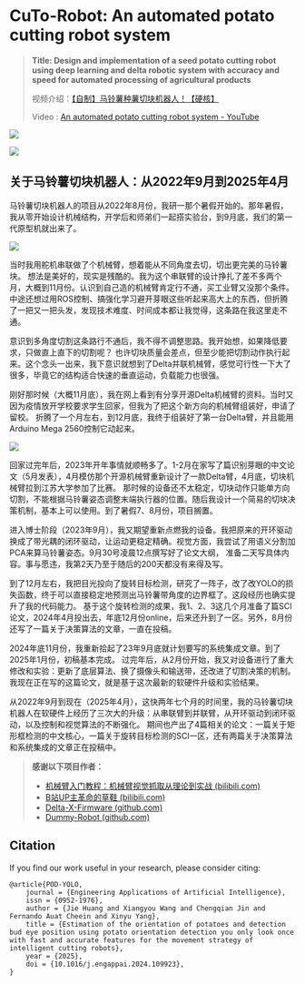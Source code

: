 # CuTo-Robot: An automated potato cutting robot system
> **Title: Design and implementation of a seed potato cutting robot using deep learning and delta robotic system with accuracy and speed for automated processing of agricultural products**
>
> 视频介绍：[【自制】马铃薯种薯切块机器人！【硬核】](https://youtu.be/niPWDtM_0C8)
>
> Video : [An automated potato cutting robot system - YouTube](https://youtu.be/niPWDtM_0C8)

![](Docs/1.CuTo-Robot.png)

![](Docs/2.Delta.png)


 ## 关于马铃薯切块机器人：从2022年9月到2025年4月

马铃薯切块机器人的项目从2022年8月份，我研一那个暑假开始的。那年暑假，我从零开始设计机械结构，开学后和师弟们一起搭实验台，到9月底，我们的第一代原型机就出来了。

![](Docs/3.Version-1.1-Robot.gif)

当时我用舵机串联做了个机械臂，想着能从不同角度去切，切出更完美的马铃薯块。
想法是美好的，现实是残酷的。我为这个串联臂的设计挣扎了差不多两个月，大概到11月份。认识到自己造的机械臂肯定行不通，买工业臂又没那个条件。
中途还想过用ROS控制、搞强化学习避开芽眼这些听起来高大上的东西，但折腾了一把又一把头发，发现技术难度、时间成本都让我觉得，这条路在我这里走不通。

意识到多角度切割这条路行不通后，我不得不调整思路。我开始想，如果降低要求，只做直上直下的切割呢？
也许切块质量会差点，但至少能把切割动作执行起来。这个念头一出来，我下意识就想到了Delta并联机械臂，感觉可行性一下大了很多，毕竟它的结构适合快速的垂直运动，负载能力也很强。

刚好那时候（大概11月底），我在网上看到有分享开源Delta机械臂的资料。当时又因为疫情放开学校要求学生回家，但我为了把这个新方向的机械臂组装好，申请了留校。
折腾了一个月左右，到12月底，我终于组装好了第一台Delta臂，并且能用Arduino Mega 2560控制它动起来。

![](Docs/4.Version-1.2-Robot.gif)

回家过完年后，2023年开年事情就顺畅多了。1-2月在家写了篇识别芽眼的中文论文（5月发表），4月模仿那个开源机械臂重新设计了一款Delta臂，4月底，切块机械臂拉到江苏大学参加了比赛。
那时候的设备还不太稳定，切块动作只能单方向切割，不能根据马铃薯姿态调整末端执行器的位置。随后我设计一个简易的切块决策机制，基本上可以使用。到了暑假7、8月份，项目搁置。

进入博士阶段（2023年9月），我又期望重新点燃我的设备。我把原来的开环驱动换成了带光耦的闭环驱动，让运动更稳定精确。视觉方面，我尝试了用语义分割加PCA来算马铃薯姿态。9月30号凌晨12点撰写好了论文大纲，
准备二天写具体内容。事与愿违，我第2天乃至于随后的200天都没有来得及写。

到了12月左右，我把目光投向了旋转目标检测，研究了一阵子，改了改YOLO的损失函数，终于可以直接稳定地预测出马铃薯带角度的边界框了。这段经历也确实提升了我的代码能力。
基于这个旋转检测的成果，我1、2、3这几个月准备了篇SCI论文，2024年4月投出去，年底12月份online，后来还升到了一区。另外，8月份还写了一篇关于决策算法的文章，一直在投稿。

2024年底11月份，我重新拾起了23年9月底就计划要写的系统集成文章。到了2025年1月份，初稿基本完成。
过完年后，从2月份开始，我又对设备进行了重大修改和实验：更新了底层算法、换了摄像头和输送带，还改进了切割决策的机制。我现在正在写的这篇论文，就是基于这次最新的软硬件升级和实验结果。

从2022年9月到现在（2025年4月），这快两年七个月的时间里，我的马铃薯切块机器人在软硬件上经历了三次大的升级：从串联臂到并联臂，从开环驱动到闭环驱动，以及控制和视觉算法的不断强化。
期间也产出了4篇相关的论文：一篇关于矩形框检测的中文核心，一篇关于旋转目标检测的SCI一区，还有两篇关于决策算法和系统集成的文章正在投稿中。


> **感谢以下项目作者：**
>
> * [机械臂入门教程：机械臂视觉抓取从理论到实战 (bilibili.com)](https://www.bilibili.com/video/BV1zP4y1S7yy)
> * [B站UP主革命的草鞋 (bilibili.com)](https://www.bilibili.com/video/BV18S4y1A76F)
> * [Delta-X-Firmware (github.com)](https://github.com/deltaxrobot/Delta-X-Firmware)
> * [Dummy-Robot (github.com)](https://github.com/peng-zhihui/Dummy-Robot)


## Citation
If you find our work useful in your research, please consider citing:
```
@article{POD-YOLO,
    journal = {Engineering Applications of Artificial Intelligence},
    issn = {0952-1976},
    author = {Jie Huang and Xiangyou Wang and Chengqian Jin and Fernando Auat Cheein and Xinyu Yang},
    title = {Estimation of the orientation of potatoes and detection bud eye position using potato orientation detection you only look once with fast and accurate features for the movement strategy of intelligent cutting robots},
    year = {2025},
    doi = {10.1016/j.engappai.2024.109923},
}
```